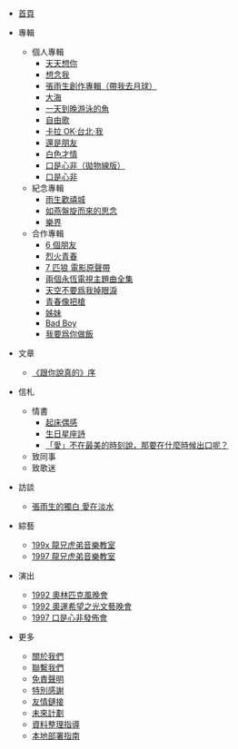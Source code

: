 -   [首頁](README.md)
-   專輯

    -   個人專輯
        -   [天天想你](./albums/1988-11-xx-ttxn/1988-11-xx-ttxn.md)
        -   [想念我](./albums/1989-07-17-xnw/1989-07-17-xnw.md)
        -   [張雨生創作專輯（帶我去月球）](./albums/1992-02-24-zysczzj/1992-02-24-zysczzj.md)
        -   [大海](./albums/1992-12-xx-dh/1992-12-xx-dh.md)
        -   [一天到晚游泳的魚](./albums/1993-08-24-ytdwyydy/1993-08-24-ytdwyydy.md)
        -   [自由歌](./albums/1994-01-xx-zyg/1994-01-xx-zyg.md)
        -   [卡拉 OK·台北·我](./albums/1994-08-xx-kloktbw/1994-08-xx-kloktbw.md)
        -   [還是朋友](./albums/1995-03-27-hspy/1995-03-27-hspy.md)
        -   [白色才情](./albums/1996-06-xx-bscq/1996-06-xx-bscq.md)
        -   [口是心非（拋物線版）](./albums/1997-xx-xx-ksxf-parabola/1997-xx-xx-ksxf-parabola.md)
        -   [口是心非](./albums/1997-10-16-ksxf/1997-10-16-ksxf.md)
    -   紀念專輯
        -   [雨生歡禧城](./albums/2003-10-24-yshxc/2003-10-24-yshxc.md)
        -   [如燕盤旋而來的思念](./albums/2008-02-27-rypxeldsn/2008-02-27-rypxeldsn.md)
        -   [樂界](./albums/2022-04-13-yj/2022-04-13-yj.md)
    -   合作專輯
        -   [6 個朋友](./albums/1988-05-xx-lgpy/1988-05-xx-lgpy.md)
        -   [烈火青春](./albums/1988-08-xx-lhqc/1988-08-xx-lhqc.md)
        -   [7 匹狼 電影原聲帶](./albums/1989-03-xx-qpldyysd/1989-03-xx-qpldyysd.md)
        -   [兩個永恆電視主題曲全集](./albums/1994-10-xx-lgyhdsztqqj/1994-10-xx-lgyhdsztqqj.md)
        -   [天空不要爲我掉眼淚](./albums/1990-11-23-tkbywwdyl/1990-11-23-tkbywwdyl.md)
        -   [青春像把槍](./albums/1991-10-xx-qcxbq/1991-10-xx-qcxbq.md)
        -   [姊妹](./albums/1996-12-13-zm/1996-12-13-zm.md)
        -   [Bad Boy](./albums/1997-06-11-bad-boy/1997-06-11-bad-boy.md)
        -   [我要爲你做飯](./albums/1997-10-17-wywnzf/1997-10-17-wywnzf.md)

-   文章
    -   [《跟你說真的》序](./articles/1994-0x-xx-preface-of-tell-you-the-truth.md)
-   信札
    -   情書
        -   [起床偶感](./letters/19xx-xx-xx-qi-chuang-ou-gan/19xx-xx-xx-qi-chuang-ou-gan.md)
        -   [生日星座詩](./letters/199x-xx-xx-birthday-zodiac-poem/199x-xx-xx-birthday-zodiac-poem.md)
        -   [「愛」不在最美的時刻說，那要在什麼時候出口呢？](./letters/1992-06-16-say-love/1992-06-16-say-love.md)
    -   致同事
    -   致歌迷
-   訪談
    -   [張雨生的獨白 愛在淡水](./talks/1997-09-xx-monologue-love-for-tamsui/1997-09-xx-monologue-love-for-tamsui.md)
-   綜藝
    -   [199x 龍兄虎弟音樂教室](./shows/199x-xx-xx-lxhdyyjs.md)
    -   [1997 龍兄虎弟音樂教室](./shows/1997-xx-xx-lxhdyyjs.md)
-   演出
    -   [1992 奧林匹克風晚會](./performances/1992-xx-xx-alpkfwh.md)
    -   [1992 奧運希望之光文藝晚會](./performances/1992-xx-xx-ayxwzgwywh.md)
    -   [1997 口是心非發佈會](./performances/1997-10-xx-launch-of-ksxf.md)
-   更多
    -   [關於我們](./more/about.md)
    -   [聯繫我們](./more/contact.md)
    -   [免責聲明](./more/disclaimer.md)
    -   [特別感謝](./more/thanks.md)
    -   [友情鏈接](./more/links.md)
    -   [未來計劃](./more/plans.md)
    -   [資料整理指導](./more/how-to-contribute/how-to-contribute.md)
    -   [本地部署指南](./more/deploy/deploy.md)
